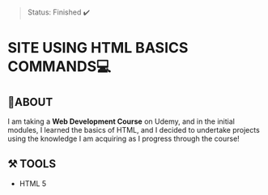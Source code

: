 > Status: Finished ✔️

# SITE USING HTML BASICS COMMANDS💻

## 📕ABOUT
I am taking a **Web Development Course** on Udemy, and in the initial modules, I learned the basics of HTML, and I decided to undertake projects using the knowledge I am acquiring as I progress through the course!

## ⚒️ TOOLS
- HTML 5
